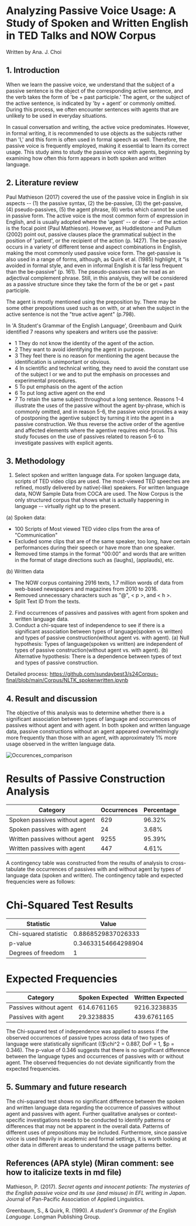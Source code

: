 # Analyzing Passive Voice Usage: A Study of Spoken and Written English in TED Talks and NOW Corpus

Written by Ana. J. Choi

## 1. Introduction
  When we learn the passive voice, we understand that the subject of a passive sentence is the object of the corresponding active sentence, and the verb takes the form of 'be + past participle.' The agent, or the subject of the active sentence, is indicated by 'by + agent' or commonly omitted. During this process, we often encounter sentences with agents that are unlikely to be used in everyday situations.

In casual conversation and writing, the active voice predominates. However, in formal writing, it is recommended to use objects as the subjects rather than 'I,' and this form is often used in formal speech as well. Therefore, the passive voice is frequently employed, making it essential to learn its correct usage. This study aims to study the passive voice with agents, beginning by examining how often this form appears in both spoken and written language.

## 2. Literature review
Paul Mathieson (2017) covered the use of the passive voice in English in six aspects -- (1) the passive syntax, (2) the be-passive, (3) the get-passive, (4) pseudo-passives, (5) the agent phrase, (6) verbs which cannot be used in passive form. The active voice is the most common form of expression in English, and is usually adopted where the 'agent' -- or doer -- of the action is the focal point (Paul Mathieson). However, as Huddlestone and Pullum (2002) point out, passive clauses place the grammatical subject in the position of 'patient', or the recipient of the action (p. 1427). The be-passive occurs in a variety of different tense and aspect combinations in English, making the most commonly used passive voice form. The get-passive is also used in a range of forms, although, as Quirk et al. (1985) highlight, it “is avoided in formal style, and even in informal English it is far less frequent than the be-passive” (p. 161). The pseudo-passives can be read as an adjectival complement phrase. Still, in this analysis, they will be considered as a passive structure since they take the form of the be or get + past participle. 

The agent is mostly mentioned using the preposition by. There may be some other prepositions used such as on with, or at when the subject in the active sentence is not the "true active agent" (p.798). 

In 'A Student's Grammar of the English Language', Greenbaum and Quirk identified 7 reasons why speakers and writers use the passive:
+ 1 They do not know the identity of the agent of the action. 
+ 2 They want to avoid identifying the agent in purpose.
+ 3 They feel there is no reason for mentioning the agent because the identification is unimportant or obvious.
+ 4 In scientific and technical writing, they need to avoid the constant use of the subject I or we and to put the emphasis on processes and experimental procedures.
+ 5 To put emphasis on the agent of the action
+ 6 To put long active agent on the end
+ 7 To retain the same subject throughout a long sentence.
Reasons 1-4 illustrate the uses of the passive without the agent by-phrase, which is commonly omitted, and in reason 5-6, the passive voice provides a way of postponing the agentive subject by turning it into the agent in a passive construction. We thus reverse the active order of the agentive and affected elements where the agentive requires end-focus. This study focuses on the use of passives related to reason 5-6 to investigate passives with explicit agents. 

## 3. Methodology

1) Select spoken and written language data. 
For spoken language data, scripts of TED video clips are used. The most-viewed TED speeches are refined, mostly delivered by native(-like) speakers. 
For written language data, NOW Sample Data from COCA are used. The Now Corpus is the only structured corpus that shows what is actually happening in language -- virtually right up to the present.

(a) Spoken data: 
+ 100 Scripts of Most viewed TED video clips from the area of "Communication"
+ Excluded some clips that are of the same speaker, too long, have certain performances during their speech or have more than one speaker.
+ Removed time stamps in the format "00:00" and words that are written in the format of stage directions such as (laughs), (applauds), etc.

(b) Written data
+ The NOW corpus containing 2916 texts, 1.7 million words of data from web-based newspapers and magazines from 2010 to 2016.
+ Removed unnecessary characters such as "@", < p >, and < h >.
+ Split Text ID from the texts.

2) Find occurrences of passives and passives with agent from spoken and written language data.
3) Conduct a chi-square test of independence to see if there is a significant association between types of language(spoken vs written) and types of passive construction(without agent vs. with agent).
(a) Null hypothesis: Types of language(spoken vs written) are independent of types of passive construction(without agent vs. with agent).
(b) Alternative hypothesis: There is a dependence between types of text and types of passive construction.

Detailed process: https://github.com/sundaybest3/s24Corpus-final/blob/main/Corpus/NLTK_spokenwritten.ipynb

## 4. Result and discussion
The objective of this analysis was to determine whether there is a significant association between types of language and occurrences of passives without agent and with agent. 
In both spoken and written language data, passive constructions without an agent appeared overwhelmingly more frequently than those with an agent, with approximately 1% more usage observed in the written language data.  

![Occurences_comparison](https://github.com/sundaybest3/s24Corpus-final/assets/163014658/6c99138b-2cc0-4931-9699-417b2a56998f)


# Results of Passive Construction Analysis 
| Category                        | Occurrences  | Percentage |
|---------------------------------|--------------|------------|
| Spoken passives without agent   | 629          | 96.32%     |
| Spoken passives with agent      | 24           | 3.68%      |
| Written passives without agent  | 9255         | 95.39%     |
| Written passives with agent     | 447          | 4.61%      |

A contingency table was constructed from the results of analysis to cross-tabulate the occurrences of passives with and without agent by types of language data (spoken and written). The contingency table and expected frequencies were as follows: 

# Chi-Squared Test Results
| Statistic                  | Value                |
|----------------------------|----------------------|
| Chi-squared statistic      | 0.8868529837026333   |
| p-value                    | 0.34633154664298904  |
| Degrees of freedom         | 1                    |

# Expected Frequencies
| Category                   | Spoken Expected | Written Expected |
|----------------------------|-----------------|------------------|
| Passives without agent     | 614.6761165     | 9216.3238835     |
| Passives with agent        | 29.3238835      | 439.6761165      |

The Chi-squared test of independence was applied to assess if the observed occurrences of passive types across data of two types of language were statistically significant (($\chi^2 = 0.887, DoF = 1, $p = 0.346). The p-value of 0.346 suggests that there is no significant difference between the language types and occurrences of passives with or without agent. The observed frequencies do not deviate significantly from the expected frequencies. 

## 5. Summary and future research
The chi-squared test shows no significant difference between the spoken and written language data regarding the occurrence of passives without agent and passives with agent. Further qualitative analyses or context-specific investigations needs to be conducted to identify patterns or differences that may not be apparent in the overall data. Patterns of different uses of prepositions may be included. Furthermore, since passive voice is used heavily in academic and formal settings, it is worth looking at other data in different areas to understand the usage patterns better. 

## References (APA style) (Miran comment: see how to italicize texts in md file)
Mathieson, P. (2017). _Secret agents and innocent patients: The mysteries of the English passive voice and its use (and misuse) in EFL writing in Japan_. Journal of Pan-Pacific Association of Applied Linguistics.

Greenbaum, S., & Quirk, R. (1990). _A student's Grammar of the English Language_. Longman Publishing Group.
